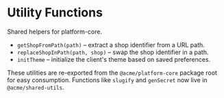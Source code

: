 # Utility Functions

Shared helpers for platform-core.

- `getShopFromPath(path)` – extract a shop identifier from a URL path.
- `replaceShopInPath(path, shop)` – swap the shop identifier in a path.
- `initTheme` – initialize the client's theme based on saved preferences.

These utilities are re-exported from the `@acme/platform-core` package root for
easy consumption. Functions like `slugify` and `genSecret` now live in
`@acme/shared-utils`.

